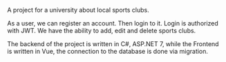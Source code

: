 A project for a university about local sports clubs.

As a user, we can register an account. Then login to it. Login is authorized with JWT. We have the ability to add, edit and delete sports clubs.

The backend of the project is written in C#, ASP.NET 7, while the Frontend is written in Vue, the connection to the database is done via migration.
